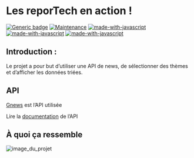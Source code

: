 # Les reporTech en action !

[![Generic badge](https://img.shields.io/badge/Projet-actif-<COLOR>.svg)](https://shields.io/)
[![Maintenance](https://img.shields.io/badge/Maintained%3F-yes-green.svg)](https://GitHub.com/Naereen/StrapDown.js/graphs/commit-activity)
[![made-with-javascript](https://img.shields.io/badge/Made%20with-HTML-1f425f.svg)](https://www.javascript.com)
[![made-with-javascript](https://img.shields.io/badge/Made%20with-CSS-1f425f.svg)](https://www.javascript.com)
[![made-with-javascript](https://img.shields.io/badge/Made%20with-JavaScript-1f425f.svg)](https://www.javascript.com)


## Introduction : 

Le projet a pour but d’utiliser une API de news, de sélectionner des thèmes et d’afficher les données triées.

## API

[Gnews](https://gnews.io/) est l’API utilisée 

Lire la [documentation](https://gnews.io/docs/v4#introduction) de l’API

## À quoi ça ressemble

![image_du_projet](https://github.com/adatechschool/projet-dataviz-api-les-reportech/blob/master/imagesReporTech'/amy's%20screenshot.png)
